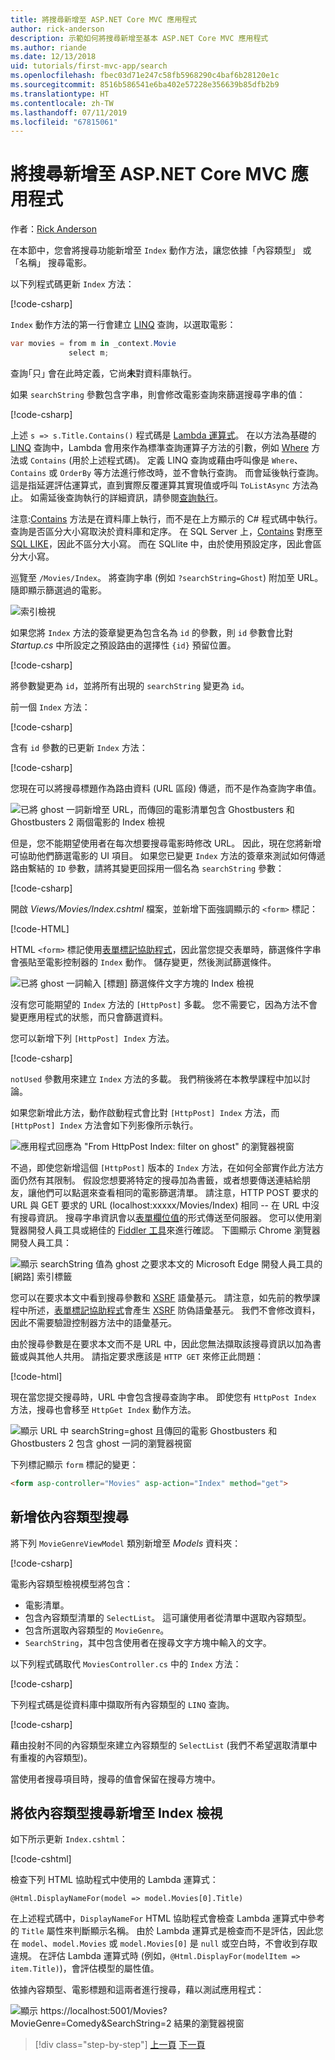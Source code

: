 ```yaml
---
title: 將搜尋新增至 ASP.NET Core MVC 應用程式
author: rick-anderson
description: 示範如何將搜尋新增至基本 ASP.NET Core MVC 應用程式
ms.author: riande
ms.date: 12/13/2018
uid: tutorials/first-mvc-app/search
ms.openlocfilehash: fbec03d71e247c58fb5968290c4baf6b28120e1c
ms.sourcegitcommit: 8516b586541e6ba402e57228e356639b85dfb2b9
ms.translationtype: HT
ms.contentlocale: zh-TW
ms.lasthandoff: 07/11/2019
ms.locfileid: "67815061"
---
```

# <a name="add-search-to-an-aspnet-core-mvc-app"></a>將搜尋新增至 ASP.NET Core MVC 應用程式

作者：[Rick Anderson](https://twitter.com/RickAndMSFT)

在本節中，您會將搜尋功能新增至 `Index` 動作方法，讓您依據「內容類型」  或「名稱」  搜尋電影。

以下列程式碼更新 `Index` 方法：

[!code-csharp[](~/tutorials/first-mvc-app/start-mvc/sample/MvcMovie/Controllers/MoviesController.cs?name=snippet_1stSearch)]

`Index` 動作方法的第一行會建立 [LINQ](/dotnet/standard/using-linq) 查詢，以選取電影：

```csharp
var movies = from m in _context.Movie
             select m;
```

查詢｢只｣  會在此時定義，它尚**未**對資料庫執行。

如果 `searchString` 參數包含字串，則會修改電影查詢來篩選搜尋字串的值：

[!code-csharp[](~/tutorials/first-mvc-app/start-mvc/sample/MvcMovie/Controllers/MoviesController.cs?name=snippet_SearchNull2)]

上述 `s => s.Title.Contains()` 程式碼是 [Lambda 運算式](/dotnet/csharp/programming-guide/statements-expressions-operators/lambda-expressions)。 在以方法為基礎的 [LINQ](/dotnet/standard/using-linq) 查詢中，Lambda 會用來作為標準查詢運算子方法的引數，例如 [Where](/dotnet/api/system.linq.enumerable.where) 方法或 `Contains` (用於上述程式碼)。 定義 LINQ 查詢或藉由呼叫像是 `Where`、`Contains` 或 `OrderBy` 等方法進行修改時，並不會執行查詢。 而會延後執行查詢。  這是指延遲評估運算式，直到實際反覆運算其實現值或呼叫 `ToListAsync` 方法為止。 如需延後查詢執行的詳細資訊，請參閱[查詢執行](/dotnet/framework/data/adonet/ef/language-reference/query-execution)。

注意:[Contains](/dotnet/api/system.data.objects.dataclasses.entitycollection-1.contains) 方法是在資料庫上執行，而不是在上方顯示的 C# 程式碼中執行。 查詢是否區分大小寫取決於資料庫和定序。 在 SQL Server 上，[Contains](/dotnet/api/system.data.objects.dataclasses.entitycollection-1.contains) 對應至 [SQL LIKE](/sql/t-sql/language-elements/like-transact-sql)，因此不區分大小寫。 而在 SQLlite 中，由於使用預設定序，因此會區分大小寫。

巡覽至 `/Movies/Index`。 將查詢字串 (例如 `?searchString=Ghost`) 附加至 URL。 隨即顯示篩選過的電影。

![索引檢視](~/tutorials/first-mvc-app/search/_static/ghost.png)

如果您將 `Index` 方法的簽章變更為包含名為 `id` 的參數，則 `id` 參數會比對 *Startup.cs* 中所設定之預設路由的選擇性 `{id}` 預留位置。

[!code-csharp[](~/tutorials/first-mvc-app/start-mvc/sample/MvcMovie/Startup.cs?highlight=5&name=snippet_1)]

將參數變更為 `id`，並將所有出現的 `searchString` 變更為 `id`。

前一個 `Index` 方法：

[!code-csharp[](~/tutorials/first-mvc-app/start-mvc/sample/MvcMovie/Controllers/MoviesController.cs?highlight=1,6,8&name=snippet_1stSearch)]

含有 `id` 參數的已更新 `Index` 方法：

[!code-csharp[](~/tutorials/first-mvc-app/start-mvc/sample/MvcMovie/Controllers/MoviesController.cs?highlight=1,6,8&name=snippet_SearchID)]

您現在可以將搜尋標題作為路由資料 (URL 區段) 傳遞，而不是作為查詢字串值。

![已將 ghost 一詞新增至 URL，而傳回的電影清單包含 Ghostbusters 和 Ghostbusters 2 兩個電影的 Index 檢視](~/tutorials/first-mvc-app/search/_static/g2.png)

但是，您不能期望使用者在每次想要搜尋電影時修改 URL。 因此，現在您將新增可協助他們篩選電影的 UI 項目。 如果您已變更 `Index` 方法的簽章來測試如何傳遞路由繫結的 `ID` 參數，請將其變更回採用一個名為 `searchString` 參數：

[!code-csharp[](~/tutorials/first-mvc-app/start-mvc/sample/MvcMovie/Controllers/MoviesController.cs?highlight=1,6,8&name=snippet_1stSearch)]

開啟 *Views/Movies/Index.cshtml* 檔案，並新增下面強調顯示的 `<form>` 標記：

[!code-HTML[](~/tutorials/first-mvc-app/start-mvc/sample/MvcMovie/Views/Movies/IndexForm1.cshtml?highlight=10-16&range=4-21)]

HTML `<form>` 標記使用[表單標記協助程式](xref:mvc/views/working-with-forms)，因此當您提交表單時，篩選條件字串會張貼至電影控制器的 `Index` 動作。 儲存變更，然後測試篩選條件。

![已將 ghost 一詞輸入 [標題] 篩選條件文字方塊的 Index 檢視](~/tutorials/first-mvc-app/search/_static/filter.png)

沒有您可能期望的 `Index` 方法的 `[HttpPost]` 多載。 您不需要它，因為方法不會變更應用程式的狀態，而只會篩選資料。

您可以新增下列 `[HttpPost] Index` 方法。

[!code-csharp[](~/tutorials/first-mvc-app/start-mvc/sample/MvcMovie/Controllers/MoviesController.cs?highlight=1&name=snippet_SearchPost)]

`notUsed` 參數用來建立 `Index` 方法的多載。 我們稍後將在本教學課程中加以討論。

如果您新增此方法，動作啟動程式會比對 `[HttpPost] Index` 方法，而 `[HttpPost] Index` 方法會如下列影像所示執行。

![應用程式回應為 "From HttpPost Index: filter on ghost" 的瀏覽器視窗](~/tutorials/first-mvc-app/search/_static/fo.png)

不過，即使您新增這個 `[HttpPost]` 版本的 `Index` 方法，在如何全部實作此方法方面仍然有其限制。 假設您想要將特定的搜尋加為書籤，或者想要傳送連結給朋友，讓他們可以點選來查看相同的電影篩選清單。 請注意，HTTP POST 要求的 URL 與 GET 要求的 URL (localhost:xxxxx/Movies/Index) 相同 -- 在 URL 中沒有搜尋資訊。 搜尋字串資訊會以[表單欄位值](https://developer.mozilla.org/docs/Learn/HTML/Forms/Sending_and_retrieving_form_data)的形式傳送至伺服器。 您可以使用瀏覽器開發人員工具或絕佳的 [Fiddler 工具](https://www.telerik.com/fiddler)來進行確認。 下圖顯示 Chrome 瀏覽器開發人員工具：

![顯示 searchString 值為 ghost 之要求本文的 Microsoft Edge 開發人員工具的 [網路] 索引標籤](~/tutorials/first-mvc-app/search/_static/f12_rb.png)

您可以在要求本文中看到搜尋參數和 [XSRF](xref:security/anti-request-forgery) 語彙基元。 請注意，如先前的教學課程中所述，[表單標記協助程式](xref:mvc/views/working-with-forms)會產生 [XSRF](xref:security/anti-request-forgery) 防偽語彙基元。 我們不會修改資料，因此不需要驗證控制器方法中的語彙基元。

由於搜尋參數是在要求本文而不是 URL 中，因此您無法擷取該搜尋資訊以加為書籤或與其他人共用。 請指定要求應該是 `HTTP GET` 來修正此問題：

[!code-html[](~/tutorials/first-mvc-app/start-mvc/sample/MvcMovie22/Views/Movies/IndexGet.cshtml?highlight=12&range=1-23)]

現在當您提交搜尋時，URL 中會包含搜尋查詢字串。 即使您有 `HttpPost Index` 方法，搜尋也會移至 `HttpGet Index` 動作方法。

![顯示 URL 中 searchString=ghost 且傳回的電影 Ghostbusters 和 Ghostbusters 2 包含 ghost 一詞的瀏覽器視窗](~/tutorials/first-mvc-app/search/_static/search_get.png)

下列標記顯示 `form` 標記的變更：

```html
<form asp-controller="Movies" asp-action="Index" method="get">
   ```

## <a name="add-search-by-genre"></a>新增依內容類型搜尋

將下列 `MovieGenreViewModel` 類別新增至 *Models* 資料夾：

[!code-csharp[](~/tutorials/first-mvc-app/start-mvc/sample/MvcMovie/Models/MovieGenreViewModel.cs)]

電影內容類型檢視模型將包含：

* 電影清單。
* 包含內容類型清單的 `SelectList`。 這可讓使用者從清單中選取內容類型。
* 包含所選取內容類型的 `MovieGenre`。
* `SearchString`，其中包含使用者在搜尋文字方塊中輸入的文字。

以下列程式碼取代 `MoviesController.cs` 中的 `Index` 方法：

[!code-csharp[](~/tutorials/first-mvc-app/start-mvc/sample/MvcMovie22/Controllers/MoviesController.cs?name=snippet_SearchGenre)]

下列程式碼是從資料庫中擷取所有內容類型的 `LINQ` 查詢。

[!code-csharp[](~/tutorials/first-mvc-app/start-mvc/sample/MvcMovie22/Controllers/MoviesController.cs?name=snippet_LINQ)]

藉由投射不同的內容類型來建立內容類型的 `SelectList` (我們不希望選取清單中有重複的內容類型)。

當使用者搜尋項目時，搜尋的值會保留在搜尋方塊中。

## <a name="add-search-by-genre-to-the-index-view"></a>將依內容類型搜尋新增至 Index 檢視

如下所示更新 `Index.cshtml`：

[!code-cshtml[](~/tutorials/first-mvc-app/start-mvc/sample/MvcMovie22/Views/Movies/IndexFormGenreNoRating.cshtml?highlight=1,15,16,17,19,28,31,34,37,43)]

檢查下列 HTML 協助程式中使用的 Lambda 運算式：

`@Html.DisplayNameFor(model => model.Movies[0].Title)`

在上述程式碼中，`DisplayNameFor` HTML 協助程式會檢查 Lambda 運算式中參考的 `Title` 屬性來判斷顯示名稱。 由於 Lambda 運算式是檢查而不是評估，因此您在 `model`、`model.Movies` 或 `model.Movies[0]` 是 `null` 或空白時，不會收到存取違規。 在評估 Lambda 運算式時 (例如，`@Html.DisplayFor(modelItem => item.Title)`)，會評估模型的屬性值。

依據內容類型、電影標題和這兩者進行搜尋，藉以測試應用程式：

![顯示 https://localhost:5001/Movies?MovieGenre=Comedy&SearchString=2 結果的瀏覽器視窗](~/tutorials/first-mvc-app/search/_static/s2.png)

> [!div class="step-by-step"]
> [上一頁](controller-methods-views.md)
> [下一頁](new-field.md)
